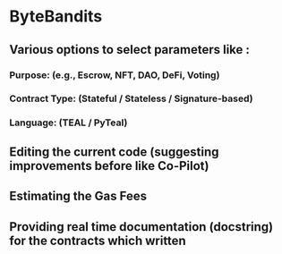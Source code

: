 # ByteBandits

## Various options to select parameters like :
### Purpose: (e.g., Escrow, NFT, DAO, DeFi, Voting) 
### Contract Type: (Stateful / Stateless / Signature-based) 
### Language: (TEAL / PyTeal)
## Editing the current code (suggesting improvements before like Co-Pilot)
## Estimating the Gas Fees

## Providing real time documentation (docstring) for the contracts which written

